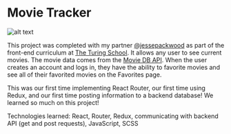 # Movie Tracker

![alt text](./movietracker-screenshot.png "MovieTracker Screenshot")

This project was completed with my partner [@jessepackwood](http://github.com/jessepackwood) as part of the front-end curriculum at [The Turing School](http://turing.io). It allows any user to see current movies. The movie data comes from the [Movie DB API](https://www.themoviedb.org/documentation/api). When the user creates an account and logs in, they have the ability to favorite movies and see all of their favorited movies on the Favorites page.

This was our first time implementing React Router, our first time using Redux, and our first time posting information to a backend database! We learned so much on this project!

Technologies learned: React, Router, Redux, communicating with backend API (get and post requests), JavaScript, SCSS


